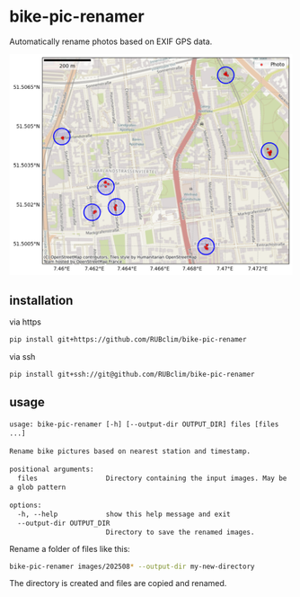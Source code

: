 # bike-pic-renamer

Automatically rename photos based on EXIF GPS data.

![stations and photo positions](./stations.png)

## installation

via https

```bash
pip install git+https://github.com/RUBclim/bike-pic-renamer
```

via ssh

```bash
pip install git+ssh://git@github.com/RUBclim/bike-pic-renamer
```

## usage

```console
usage: bike-pic-renamer [-h] [--output-dir OUTPUT_DIR] files [files ...]

Rename bike pictures based on nearest station and timestamp.

positional arguments:
  files                 Directory containing the input images. May be a glob pattern

options:
  -h, --help            show this help message and exit
  --output-dir OUTPUT_DIR
                        Directory to save the renamed images.
```

Rename a folder of files like this:

```bash
bike-pic-renamer images/202508* --output-dir my-new-directory
```

The directory is created and files are copied and renamed.
